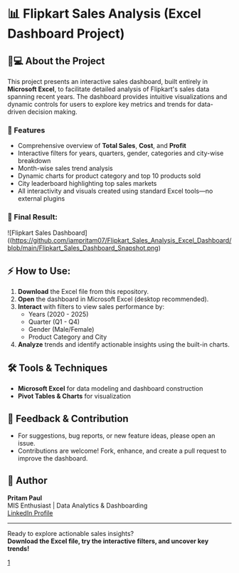 # 📊 Flipkart Sales Analysis (Excel Dashboard Project)

## 🧑💻 About the Project
This project presents an interactive sales dashboard, built entirely in **Microsoft Excel**, to facilitate detailed analysis of Flipkart's sales data spanning recent years. The dashboard provides intuitive visualizations and dynamic controls for users to explore key metrics and trends for data-driven decision making.

### 🎯 Features
- Comprehensive overview of **Total Sales**, **Cost**, and **Profit**
- Interactive filters for years, quarters, gender, categories and city-wise breakdown
- Month-wise sales trend analysis
- Dynamic charts for product category and top 10 products sold
- City leaderboard highlighting top sales markets
- All interactivity and visuals created using standard Excel tools—no external plugins

### 📸 Final Result:
![Flipkart Sales Dashboard]((https://github.com/iampritam07/Flipkart_Sales_Analysis_Excel_Dashboard/blob/main/Flipkart_Sales_Dashboard_Snapshot.png)

## ⚡ How to Use:
1. **Download** the Excel file from this repository.
2. **Open** the dashboard in Microsoft Excel (desktop recommended).
3. **Interact** with filters to view sales performance by:
   - Years (2020 - 2025)
   - Quarter (Q1 - Q4)
   - Gender (Male/Female)
   - Product Category and City
5. **Analyze** trends and identify actionable insights using the built-in charts.

## 🛠️ Tools & Techniques
- **Microsoft Excel** for data modeling and dashboard construction
- **Pivot Tables & Charts** for visualization


## 💬 Feedback & Contribution
- For suggestions, bug reports, or new feature ideas, please open an issue.
- Contributions are welcome! Fork, enhance, and create a pull request to improve the dashboard.

  
## 👤 Author
**Pritam Paul**  
MIS Enthusiast | Data Analytics & Dashboarding  
[LinkedIn Profile](https://www.linkedin.com/in/iampritam07/)

***

Ready to explore actionable sales insights?  
**Download the Excel file, try the interactive filters, and uncover key trends!**

[1](https://ppl-ai-file-upload.s3.amazonaws.com/web/direct-files/attachments/images/90877659/48a10135-a29e-4c99-8846-040958e922e7/Flipkart_Sales_Dashboard_Snapshot.jpg)
